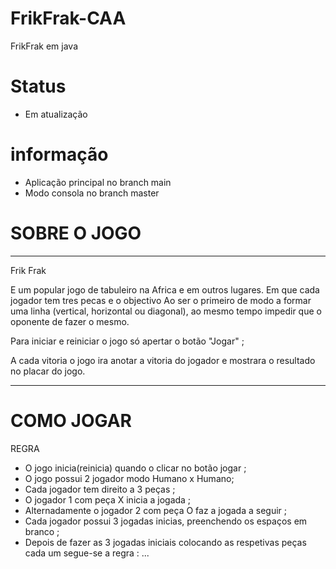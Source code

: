 # FrikFrak-CAA
FrikFrak em java

# Status
* Em atualização 

# informação 
- Aplicação principal no branch main
- Modo consola no branch master

# SOBRE O JOGO
-------------------------------------------------------------------------------------------------

Frik Frak

E um popular jogo de tabuleiro na Africa e em outros lugares. Em que cada jogador tem tres 
pecas e o objectivo Ao ser o primeiro de modo a formar uma linha (vertical, horizontal ou diagonal),
ao mesmo tempo impedir que o oponente de fazer o mesmo.

Para iniciar e reiniciar o jogo só apertar o botão "Jogar" ;

A cada vitoria o jogo ira anotar a vitoria do jogador e mostrara o resultado no placar do jogo.

--------------------------------------------------------------------------------------------------
# COMO JOGAR 

REGRA

- O jogo inicia(reinicia) quando o clicar no botão jogar ;
- O jogo possui 2 jogador modo Humano x Humano;
- Cada jogador tem direito a 3 peças ;
- O jogador 1 com peça X inicia a jogada ;
- Alternadamente o jogador 2 com peça O faz a jogada a seguir ;
- Cada jogador possui 3 jogadas inicias, preenchendo os espaços em branco ;
- Depois de fazer as 3 jogadas iniciais colocando as respetivas peças cada um segue-se a regra :
...

